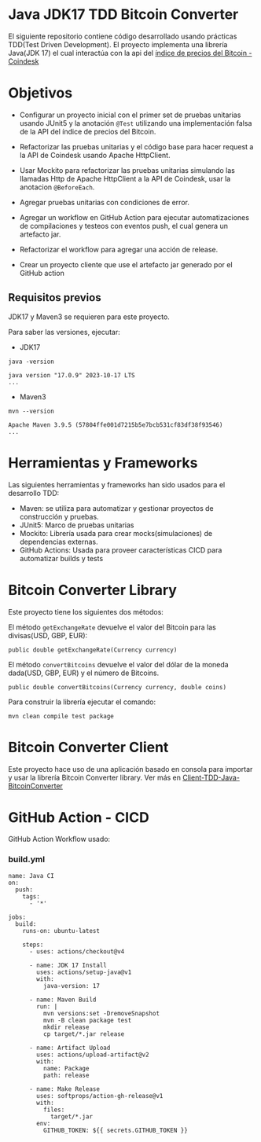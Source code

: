 # Java JDK17 TDD Bitcoin Converter

El siguiente repositorio contiene código desarrollado usando prácticas TDD(Test Driven Development). El proyecto implementa una librería Java(JDK 17) el cual interactúa con la api del [índice de precios del Bitcoin - Coindesk](https://www.coindesk.com/coindesk-api)

# Objetivos

- Configurar un proyecto inicial con el primer set de pruebas unitarias usando JUnit5 y la anotación ```@Test``` utilizando una implementación falsa de la API del índice de precios del Bitcoin.

- Refactorizar las pruebas unitarias y el código base para hacer request a la API de Coindesk usando Apache HttpClient.

- Usar Mockito para refactorizar las pruebas unitarias simulando las llamadas Http de Apache HttpClient a la API de Coindesk, usar la anotacion ```@BeforeEach```.

- Agregar pruebas unitarias con condiciones de error.

- Agregar un workflow en GitHub Action para ejecutar automatizaciones de compilaciones y testeos con eventos push, el cual genera un artefacto jar.

- Refactorizar el workflow para agregar una acción de release.

- Crear un proyecto cliente que use el artefacto jar generado por el GitHub action

## Requisitos previos

JDK17 y Maven3 se requieren para este proyecto.

Para saber las versiones, ejecutar:

* JDK17

```
java -version

java version "17.0.9" 2023-10-17 LTS
...
```

* Maven3

```
mvn --version

Apache Maven 3.9.5 (57804ffe001d7215b5e7bcb531cf83df38f93546)
...
```

# Herramientas y Frameworks

Las siguientes herramientas y frameworks han sido usados para el desarrollo TDD:

* Maven: se utiliza para automatizar y gestionar proyectos de construcción y pruebas.
* JUnit5: Marco de pruebas unitarias
* Mockito: Librería usada para crear mocks(simulaciones) de dependencias externas.
* GitHub Actions: Usada para proveer características CICD para automatizar builds y tests

# Bitcoin Converter Library

Este proyecto tiene los siguientes dos métodos:

El método ```getExchangeRate``` devuelve el valor del Bitcoin para las divisas(USD, GBP, EUR):

```
public double getExchangeRate(Currency currency)
```

El método ```convertBitcoins``` devuelve el valor del dólar de la moneda dada(USD, GBP, EUR) y el número de Bitcoins.

```
public double convertBitcoins(Currency currency, double coins)
```

Para construir la librería ejecutar el comando:

```
mvn clean compile test package
```

# Bitcoin Converter Client

Este proyecto hace uso de una aplicación basado en consola para importar y usar la librería Bitcoin Converter library. Ver más en [Client-TDD-Java-BitcoinConverter](https://github.com/marrsd/Client-TDD-Java-BitcoinConverter)


# GitHub Action - CICD

GitHub Action Workflow usado:

### build.yml

```
name: Java CI
on:
  push:
    tags:
      - '*'

jobs:
  build:
    runs-on: ubuntu-latest

    steps:
      - uses: actions/checkout@v4

      - name: JDK 17 Install
        uses: actions/setup-java@v1
        with:
          java-version: 17

      - name: Maven Build
        run: |
          mvn versions:set -DremoveSnapshot
          mvn -B clean package test
          mkdir release
          cp target/*.jar release

      - name: Artifact Upload
        uses: actions/upload-artifact@v2
        with:
          name: Package
          path: release
        
      - name: Make Release
        uses: softprops/action-gh-release@v1
        with:
          files:
            target/*.jar
        env:
          GITHUB_TOKEN: ${{ secrets.GITHUB_TOKEN }}
```

